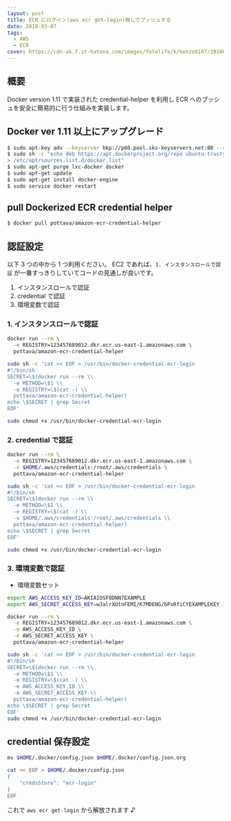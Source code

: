 ```yaml
---
layout: post
title: ECR にログイン(aws ecr get-login)無しでプッシュする
date: 2018-03-07
tags:
  - AWS
  - ECR
cover: https://cdn-ak.f.st-hatena.com/images/fotolife/k/kenzo0107/20180307/20180307231703.png
---
```


## 概要

Docker version 1.11 で実装された credential-helper を利用し
ECR へのプッシュを安全に簡易的に行う仕組みを実装します。

## Docker ver 1.11 以上にアップグレード

```sh
$ sudo apt-key adv --keyserver hkp://p80.pool.sks-keyservers.net:80 --recv-keys 58118E89F3A912897C070ADBF76221572C52609D
$ sudo sh -c "echo deb https://apt.dockerproject.org/repo ubuntu-trusty main\
> /etc/apt/sources.list.d/docker.list"
$ sudo apt-get purge lxc-docker docker
$ sudo apt-get update
$ sudo apt-get install docker-engine
$ sudo service docker restart
```

## pull Dockerized ECR credential helper

```sh
$ docker pull pottava/amazon-ecr-credential-helper
```

## 認証設定

以下 3 つの中から 1 つ利用ください。
EC2 であれば、`1. インスタンスロールで認証` が一番すっきりしていてコードの見通しが良いです。

1. インスタンスロールで認証
2. credential で認証
3. 環境変数で認証

### 1. インスタンスロールで認証

```sh
docker run --rm \
  -e REGISTRY=123457689012.dkr.ecr.us-east-1.amazonaws.com \
  pottava/amazon-ecr-credential-helper
```

```sh
sudo sh -c 'cat << EOF > /usr/bin/docker-credential-ecr-login
#!/bin/sh
SECRET=\$(docker run --rm \\
  -e METHOD=\$1 \\
  -e REGISTRY=\$(cat -) \\
  pottava/amazon-ecr-credential-helper)
echo \$SECRET | grep Secret
EOF'

sudo chmod +x /usr/bin/docker-credential-ecr-login
```

### 2. credential で認証

```sh
docker run --rm \
  -e REGISTRY=123457689012.dkr.ecr.us-east-1.amazonaws.com \
  -v $HOME/.aws/credentials:/root/.aws/credentials \
  pottava/amazon-ecr-credential-helper
```

```sh
sudo sh -c 'cat << EOF > /usr/bin/docker-credential-ecr-login
#!/bin/sh
SECRET=\$(docker run --rm \\
  -e METHOD=\$1 \\
  -e REGISTRY=\$(cat -) \\
  -v $HOME/.aws/credentials:/root/.aws/credentials \\
  pottava/amazon-ecr-credential-helper)
echo \$SECRET | grep Secret
EOF'

sudo chmod +x /usr/bin/docker-credential-ecr-login
```

### 3. 環境変数で認証

- 環境変数セット

```sh
export AWS_ACCESS_KEY_ID=AKIAIOSFODNN7EXAMPLE
export AWS_SECRET_ACCESS_KEY=wJalrXUtnFEMI/K7MDENG/bPxRfiCYEXAMPLEKEY
```

```sh
docker run --rm \
  -e REGISTRY=123457689012.dkr.ecr.us-east-1.amazonaws.com \
  -e AWS_ACCESS_KEY_ID \
  -e AWS_SECRET_ACCESS_KEY \
  pottava/amazon-ecr-credential-helper
```

```sh
sudo sh -c 'cat << EOF > /usr/bin/docker-credential-ecr-login
#!/bin/sh
SECRET=\$(docker run --rm \\
  -e METHOD=\$1 \\
  -e REGISTRY=\$(cat -) \\
  -e AWS_ACCESS_KEY_ID \\
  -e AWS_SECRET_ACCESS_KEY \\
  pottava/amazon-ecr-credential-helper)
echo \$SECRET | grep Secret
EOF'
sudo chmod +x /usr/bin/docker-credential-ecr-login
```

## credential 保存設定

```sh
mv $HOME/.docker/config.json $HOME/.docker/config.json.org

cat << EOF > $HOME/.docker/config.json
{
    "credsStore": "ecr-login"
}
EOF
```

これで `aws ecr get-login` から解放されます ♪

